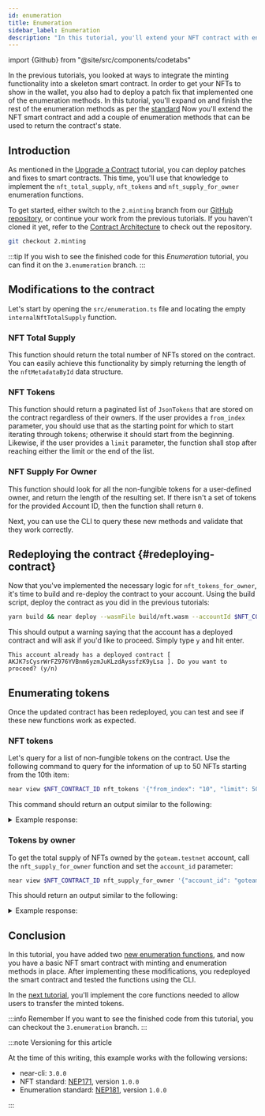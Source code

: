 ```yaml
---
id: enumeration
title: Enumeration
sidebar_label: Enumeration
description: "In this tutorial, you'll extend your NFT contract with enumeration methods"
---
```

import {Github} from "@site/src/components/codetabs"

In the previous tutorials, you looked at ways to integrate the minting functionality into a skeleton smart contract. In order to get your NFTs to show in the wallet, you also had to deploy a patch fix that implemented one of the enumeration methods. In this tutorial, you'll expand on and finish the rest of the enumeration methods as per the [standard](https://nomicon.io/Standards/Tokens/NonFungibleToken/Enumeration)
Now you'll extend the NFT smart contract and add a couple of enumeration methods that can be used to return the contract's state.




## Introduction

As mentioned in the [Upgrade a Contract](/tutorials/nfts/js/upgrade-contract/) tutorial, you can deploy patches and fixes to smart contracts. This time, you'll use that knowledge to implement the `nft_total_supply`, `nft_tokens` and `nft_supply_for_owner` enumeration functions.

To get started, either switch to the `2.minting` branch from our [GitHub repository](https://github.com/near-examples/nft-tutorial/), or continue your work from the previous tutorials.
If you haven't cloned it yet, refer to the [Contract Architecture](/tutorials/nfts/js/skeleton#building-the-skeleton) to check out the repository.

```bash
git checkout 2.minting
```

:::tip
If you wish to see the finished code for this _Enumeration_ tutorial, you can find it on the `3.enumeration` branch.
:::

## Modifications to the contract

Let's start by opening the  `src/enumeration.ts` file and locating the empty `internalNftTotalSupply` function. 

### NFT Total Supply

This function should return the total number of NFTs stored on the contract. You can easily achieve this functionality by simply returning the length of the `nftMetadataById` data structure.

<Github language="js" start="8" end="16" url="https://github.com/near-examples/nft-tutorial-js/blob/3.enumeration/src/nft-contract/enumeration.ts" />

### NFT Tokens

This function should return a paginated list of `JsonTokens` that are stored on the contract regardless of their owners.
If the user provides a `from_index` parameter, you should use that as the starting point for which to start iterating through tokens; otherwise it should start from the beginning. Likewise, if the user provides a `limit` parameter, the function shall stop after reaching either the limit or the end of the list.

<Github language="js" start="18" end="43" url="https://github.com/near-examples/nft-tutorial-js/blob/3.enumeration/src/nft-contract/enumeration.ts" />

### NFT Supply For Owner

This function should look for all the non-fungible tokens for a user-defined owner, and return the length of the resulting set.
If there isn't a set of tokens for the provided Account ID, then the function shall return `0`.

<Github language="js" start="45" end="62" url="https://github.com/near-examples/nft-tutorial-js/blob/3.enumeration/src/nft-contract/enumeration.ts" />

Next, you can use the CLI to query these new methods and validate that they work correctly.

## Redeploying the contract {#redeploying-contract}

Now that you've implemented the necessary logic for `nft_tokens_for_owner`, it's time to build and re-deploy the contract to your account. Using the build script, deploy the contract as you did in the previous tutorials:

```bash
yarn build && near deploy --wasmFile build/nft.wasm --accountId $NFT_CONTRACT_ID
```

This should output a warning saying that the account has a deployed contract and will ask if you'd like to proceed. Simply type `y` and hit enter.

```
This account already has a deployed contract [ AKJK7sCysrWrFZ976YVBnm6yzmJuKLzdAyssfzK9yLsa ]. Do you want to proceed? (y/n)
```

## Enumerating tokens

Once the updated contract has been redeployed, you can test and see if these new functions work as expected.

### NFT tokens

Let's query for a list of non-fungible tokens on the contract. Use the following command to query for the information of up to 50 NFTs starting from the 10th item:

```bash
near view $NFT_CONTRACT_ID nft_tokens '{"from_index": "10", "limit": 50}'
```

This command should return an output similar to the following:

<details>
<summary>Example response: </summary>
<p>

```json
[]
```

</p>
</details>

### Tokens by owner

To get the total supply of NFTs owned by the `goteam.testnet` account, call the `nft_supply_for_owner` function and set the `account_id` parameter:

```bash
near view $NFT_CONTRACT_ID nft_supply_for_owner '{"account_id": "goteam.testnet"}'
```

This should return an output similar to the following:

<details>
<summary>Example response: </summary>
<p>

```json
0
```

</p>
</details>

## Conclusion

In this tutorial, you have added two [new enumeration functions](/tutorials/nfts/js/enumeration#modifications-to-the-contract), and now you have a basic NFT smart contract with minting and enumeration methods in place. After implementing these modifications, you redeployed the smart contract and tested the functions using the CLI.

In the [next tutorial](/tutorials/nfts/js/core), you'll implement the core functions needed to allow users to transfer the minted tokens.

:::info Remember
If you want to see the finished code from this tutorial, you can checkout the `3.enumeration` branch. 
:::

:::note Versioning for this article

At the time of this writing, this example works with the following versions:

- near-cli: `3.0.0`
- NFT standard: [NEP171](https://nomicon.io/Standards/Tokens/NonFungibleToken/Core), version `1.0.0`
- Enumeration standard: [NEP181](https://nomicon.io/Standards/Tokens/NonFungibleToken/Enumeration), version `1.0.0`

:::
